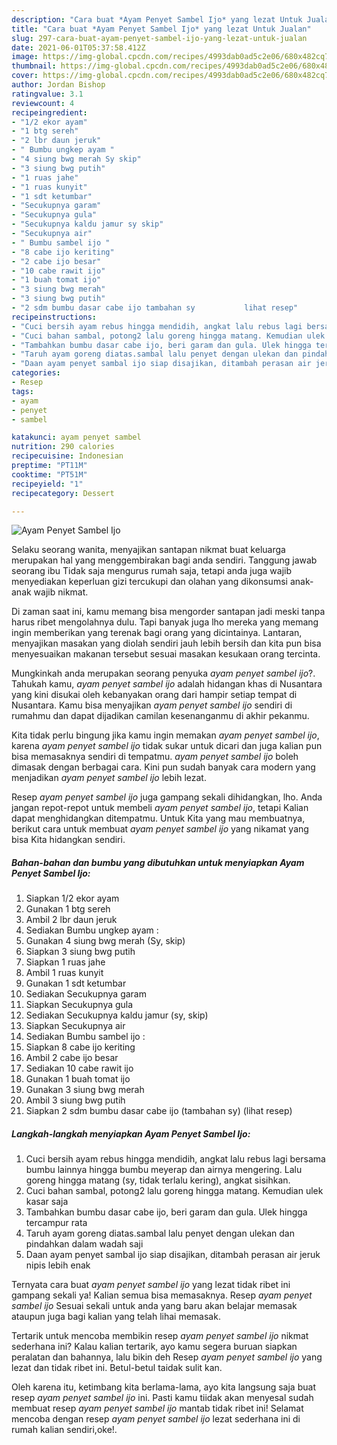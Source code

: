 ```yaml
---
description: "Cara buat *Ayam Penyet Sambel Ijo* yang lezat Untuk Jualan"
title: "Cara buat *Ayam Penyet Sambel Ijo* yang lezat Untuk Jualan"
slug: 297-cara-buat-ayam-penyet-sambel-ijo-yang-lezat-untuk-jualan
date: 2021-06-01T05:37:58.412Z
image: https://img-global.cpcdn.com/recipes/4993dab0ad5c2e06/680x482cq70/ayam-penyet-sambel-ijo-foto-resep-utama.jpg
thumbnail: https://img-global.cpcdn.com/recipes/4993dab0ad5c2e06/680x482cq70/ayam-penyet-sambel-ijo-foto-resep-utama.jpg
cover: https://img-global.cpcdn.com/recipes/4993dab0ad5c2e06/680x482cq70/ayam-penyet-sambel-ijo-foto-resep-utama.jpg
author: Jordan Bishop
ratingvalue: 3.1
reviewcount: 4
recipeingredient:
- "1/2 ekor ayam"
- "1 btg sereh"
- "2 lbr daun jeruk"
- " Bumbu ungkep ayam "
- "4 siung bwg merah Sy skip"
- "3 siung bwg putih"
- "1 ruas jahe"
- "1 ruas kunyit"
- "1 sdt ketumbar"
- "Secukupnya garam"
- "Secukupnya gula"
- "Secukupnya kaldu jamur sy skip"
- "Secukupnya air"
- " Bumbu sambel ijo "
- "8 cabe ijo keriting"
- "2 cabe ijo besar"
- "10 cabe rawit ijo"
- "1 buah tomat ijo"
- "3 siung bwg merah"
- "3 siung bwg putih"
- "2 sdm bumbu dasar cabe ijo tambahan sy           lihat resep"
recipeinstructions:
- "Cuci bersih ayam rebus hingga mendidih, angkat lalu rebus lagi bersama bumbu lainnya hingga bumbu meyerap dan airnya mengering. Lalu goreng hingga matang (sy, tidak terlalu kering), angkat sisihkan."
- "Cuci bahan sambal, potong2 lalu goreng hingga matang. Kemudian ulek kasar saja"
- "Tambahkan bumbu dasar cabe ijo, beri garam dan gula. Ulek hingga tercampur rata"
- "Taruh ayam goreng diatas.sambal lalu penyet dengan ulekan dan pindahkan dalam wadah saji"
- "Daan ayam penyet sambal ijo siap disajikan, ditambah perasan air jeruk nipis lebih enak"
categories:
- Resep
tags:
- ayam
- penyet
- sambel

katakunci: ayam penyet sambel 
nutrition: 290 calories
recipecuisine: Indonesian
preptime: "PT11M"
cooktime: "PT51M"
recipeyield: "1"
recipecategory: Dessert

---
```



![*Ayam Penyet Sambel Ijo*](https://img-global.cpcdn.com/recipes/4993dab0ad5c2e06/680x482cq70/ayam-penyet-sambel-ijo-foto-resep-utama.jpg)

Selaku seorang wanita, menyajikan santapan nikmat buat keluarga merupakan hal yang menggembirakan bagi anda sendiri. Tanggung jawab seorang ibu Tidak saja mengurus rumah saja, tetapi anda juga wajib menyediakan keperluan gizi tercukupi dan olahan yang dikonsumsi anak-anak wajib nikmat.

Di zaman  saat ini, kamu memang bisa mengorder santapan jadi meski tanpa harus ribet mengolahnya dulu. Tapi banyak juga lho mereka yang memang ingin memberikan yang terenak bagi orang yang dicintainya. Lantaran, menyajikan masakan yang diolah sendiri jauh lebih bersih dan kita pun bisa menyesuaikan makanan tersebut sesuai masakan kesukaan orang tercinta. 



Mungkinkah anda merupakan seorang penyuka *ayam penyet sambel ijo*?. Tahukah kamu, *ayam penyet sambel ijo* adalah hidangan khas di Nusantara yang kini disukai oleh kebanyakan orang dari hampir setiap tempat di Nusantara. Kamu bisa menyajikan *ayam penyet sambel ijo* sendiri di rumahmu dan dapat dijadikan camilan kesenanganmu di akhir pekanmu.

Kita tidak perlu bingung jika kamu ingin memakan *ayam penyet sambel ijo*, karena *ayam penyet sambel ijo* tidak sukar untuk dicari dan juga kalian pun bisa memasaknya sendiri di tempatmu. *ayam penyet sambel ijo* boleh dimasak dengan berbagai cara. Kini pun sudah banyak cara modern yang menjadikan *ayam penyet sambel ijo* lebih lezat.

Resep *ayam penyet sambel ijo* juga gampang sekali dihidangkan, lho. Anda jangan repot-repot untuk membeli *ayam penyet sambel ijo*, tetapi Kalian dapat menghidangkan ditempatmu. Untuk Kita yang mau membuatnya, berikut cara untuk membuat *ayam penyet sambel ijo* yang nikamat yang bisa Kita hidangkan sendiri.

<!--inarticleads1-->

##### Bahan-bahan dan bumbu yang dibutuhkan untuk menyiapkan *Ayam Penyet Sambel Ijo*:

1. Siapkan 1/2 ekor ayam
1. Gunakan 1 btg sereh
1. Ambil 2 lbr daun jeruk
1. Sediakan  Bumbu ungkep ayam :
1. Gunakan 4 siung bwg merah (Sy, skip)
1. Siapkan 3 siung bwg putih
1. Siapkan 1 ruas jahe
1. Ambil 1 ruas kunyit
1. Gunakan 1 sdt ketumbar
1. Sediakan Secukupnya garam
1. Siapkan Secukupnya gula
1. Sediakan Secukupnya kaldu jamur (sy, skip)
1. Siapkan Secukupnya air
1. Sediakan  Bumbu sambel ijo :
1. Siapkan 8 cabe ijo keriting
1. Ambil 2 cabe ijo besar
1. Sediakan 10 cabe rawit ijo
1. Gunakan 1 buah tomat ijo
1. Gunakan 3 siung bwg merah
1. Ambil 3 siung bwg putih
1. Siapkan 2 sdm bumbu dasar cabe ijo (tambahan sy)           (lihat resep)




<!--inarticleads2-->

##### Langkah-langkah menyiapkan *Ayam Penyet Sambel Ijo*:

1. Cuci bersih ayam rebus hingga mendidih, angkat lalu rebus lagi bersama bumbu lainnya hingga bumbu meyerap dan airnya mengering. Lalu goreng hingga matang (sy, tidak terlalu kering), angkat sisihkan.
1. Cuci bahan sambal, potong2 lalu goreng hingga matang. Kemudian ulek kasar saja
1. Tambahkan bumbu dasar cabe ijo, beri garam dan gula. Ulek hingga tercampur rata
1. Taruh ayam goreng diatas.sambal lalu penyet dengan ulekan dan pindahkan dalam wadah saji
1. Daan ayam penyet sambal ijo siap disajikan, ditambah perasan air jeruk nipis lebih enak




Ternyata cara buat *ayam penyet sambel ijo* yang lezat tidak ribet ini gampang sekali ya! Kalian semua bisa memasaknya. Resep *ayam penyet sambel ijo* Sesuai sekali untuk anda yang baru akan belajar memasak ataupun juga bagi kalian yang telah lihai memasak.

Tertarik untuk mencoba membikin resep *ayam penyet sambel ijo* nikmat sederhana ini? Kalau kalian tertarik, ayo kamu segera buruan siapkan peralatan dan bahannya, lalu bikin deh Resep *ayam penyet sambel ijo* yang lezat dan tidak ribet ini. Betul-betul taidak sulit kan. 

Oleh karena itu, ketimbang kita berlama-lama, ayo kita langsung saja buat resep *ayam penyet sambel ijo* ini. Pasti kamu tiidak akan menyesal sudah membuat resep *ayam penyet sambel ijo* mantab tidak ribet ini! Selamat mencoba dengan resep *ayam penyet sambel ijo* lezat sederhana ini di rumah kalian sendiri,oke!.

